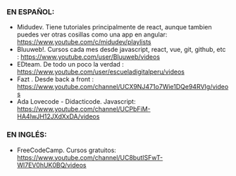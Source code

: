 
### EN ESPAÑOL:

* Midudev. Tiene tutoriales principalmente de react, aunque tambien puedes ver otras cosillas como una app en angular: https://www.youtube.com/c/midudev/playlists
* Bluuweb!. Cursos cada mes desde javascript, react, vue, git, github, etc : https://www.youtube.com/user/Bluuweb/videos
* EDteam. De todo un poco la verdad : https://www.youtube.com/user/escueladigitalperu/videos
* Fazt . Desde back a front : https://www.youtube.com/channel/UCX9NJ471o7Wie1DQe94RVIg/videos
* Ada Lovecode - Didacticode. Javascript: https://www.youtube.com/channel/UCPbFiM-HA4lwJH12JXdXxDA/videos


### EN INGLÉS:

* FreeCodeCamp. Cursos gratuitos: https://www.youtube.com/channel/UC8butISFwT-Wl7EV0hUK0BQ/videos
